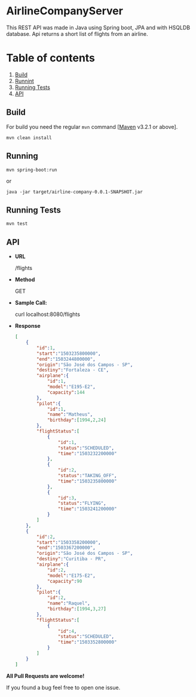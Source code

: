# AirlineCompanyServer

This REST API was made in Java using Spring boot, JPA and with HSQLDB database. Api returns a short list of flights from an airline.

# Table of contents
1. [Build](#build)
2. [Runnint](#running)
3. [Running Tests](#runningTests)
4. [API](#api)

## Build <a name="build"></a>

For build you need the regular `mvn` command [[Maven](http://maven.apache.org/run-maven/index.html) v3.2.1 or above].

	mvn clean install

## Running <a name="running"></a>

	mvn spring-boot:run

or

	java -jar target/airline-company-0.0.1-SNAPSHOT.jar

## Running Tests <a name="runningTests"></a>

	mvn test

## API <a name="api"></a>

* **URL**

    /flights

* **Method**

    GET

* **Sample Call:**

    curl localhost:8080/flights

* **Response**
    
    ```json
    [
        {
            "id":1,
            "start":"1503235800000",
            "end":"1503244800000",
            "origin":"São José dos Campos - SP",
            "destiny":"Fortaleza - CE",
            "airplane":{
                "id":1,
                "model":"E195-E2",
                "capacity":144
            },
            "pilot":{
                "id":1,
                "name":"Matheus",
                "birthday":[1994,2,24]
            },
            "flightStatus":[
                {
                    "id":1,
                    "status":"SCHEDULED",
                    "time":"1503232200000"
                },
                {
                    "id":2,
                    "status":"TAKING_OFF",
                    "time":"1503235800000"
                },
                {
                    "id":3,
                    "status":"FLYING",
                    "time":"1503241200000"
                }
            ]
        },
        {
            "id":2,
            "start":"1503358200000",
            "end":"1503367200000",
            "origin":"São José dos Campos - SP",
            "destiny":"Curitiba - PR",
            "airplane":{
                "id":2,
                "model":"E175-E2",
                "capacity":90
            },
            "pilot":{
                "id":2,
                "name":"Raquel",
                "birthday":[1994,3,27]
            },
            "flightStatus":[
                {
                    "id":4,
                    "status":"SCHEDULED",
                    "time":"1503352800000"
                }
            ]
        }
    ]
    ```

**All Pull Requests are welcome!**

If you found a bug feel free to open one issue.
